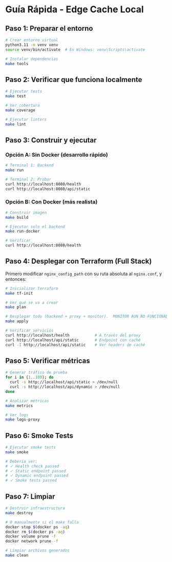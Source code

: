 # Guía Rápida - Edge Cache Local

## Paso 1: Preparar el entorno

```bash
# Crear entorno virtual
python3.11 -m venv venv
source venv/bin/activate  # En Windows: venv\Scripts\activate

# Instalar dependencias
make tools
```

## Paso 2: Verificar que funciona localmente

```bash
# Ejecutar tests
make test

# Ver cobertura
make coverage

# Ejecutar linters
make lint
```

## Paso 3: Construir y ejecutar

### Opción A: Sin Docker (desarrollo rápido)

```bash
# Terminal 1: Backend
make run

# Terminal 2: Probar
curl http://localhost:8080/health
curl http://localhost:8080/api/static
```

### Opción B: Con Docker (más realista)

```bash
# Construir imagen
make build

# Ejecutar solo el backend
make run-docker

# Verificar
curl http://localhost:8080/health
```

## Paso 4: Desplegar con Terraform (Full Stack)

Primero modificar `nginx_config_path` con su ruta absoluta al `nginx.conf`, y entonces:

```bash
# Inicializar Terraform
make tf-init

# Ver qué se va a crear
make plan

# Desplegar todo (backend + proxy + monitor).  MONITOR AUN NO FUNCIONAL
make apply

# Verificar servicios
curl http://localhost/health           # A través del proxy
curl http://localhost/api/static       # Endpoint con caché
curl -I http://localhost/api/static    # Ver headers de caché
```

## Paso 5: Verificar métricas

```bash
# Generar tráfico de prueba
for i in {1..100}; do
  curl -s http://localhost/api/static > /dev/null
  curl -s http://localhost/api/dynamic > /dev/null
done

# Analizar métricas
make metrics

# Ver logs
make logs-proxy
```

## Paso 6: Smoke Tests

```bash
# Ejecutar smoke tests
make smoke

# Debería ver:
# ✓ Health check passed
# ✓ Static endpoint passed
# ✓ Dynamic endpoint passed
# ✓ Smoke tests passed
```

## Paso 7: Limpiar

```bash
# Destruir infraestructura
make destroy

# O manualmente si el make falla
docker stop $(docker ps -aq)
docker rm $(docker ps -aq)
docker volume prune -f
docker network prune -f

# Limpiar archivos generados
make clean
```